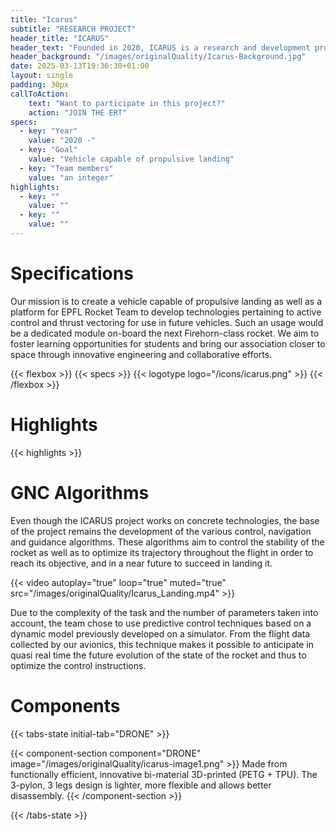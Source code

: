 ```yaml
---
title: "Icarus"
subtitle: "RESEARCH PROJECT"
header_title: "ICARUS"
header_text: "Founded in 2020, ICARUS is a research and development project on active attitude control technologies for future rocket teams. These technologies are crucial throughout the flight to control the trajectory and its smooth progress. The main objective is also to get our rockets back by landing them propulsively by reigniting their engines in the same way SpaceX is known to do, thus training students in technologies that are crucial to lowering the cost to reach space."
header_background: "/images/originalQuality/Icarus-Background.jpg"
date: 2025-03-13T19:36:30+01:00
layout: single
padding: 30px
callToAction:
    text: "Want to participate in this project?"
    action: "JOIN THE ERT"
specs:
  - key: "Year"
    value: "2020 -"
  - key: "Goal"
    value: "Vehicle capable of propulsive landing"
  - key: "Team members"
    value: "an integer"
highlights:
  - key: ""
    value: ""
  - key: ""
    value: ""
---
```


# Specifications

Our mission is to create a vehicle capable of propulsive landing as well as a platform for EPFL Rocket Team to develop technologies pertaining to active control and thrust vectoring for use in future vehicles. Such an usage would be a dedicated module on-board the next Firehorn-class rocket. We aim to foster learning opportunities for students and bring our association closer to space through innovative engineering and collaborative efforts.


{{< flexbox >}}
    {{< specs >}}
    {{< logotype logo="/icons/icarus.png" >}}
{{< /flexbox >}}

# Highlights

{{< highlights >}}

# GNC Algorithms

Even though the ICARUS project works on concrete technologies, the base of the project remains the development of the various control, navigation and guidance algorithms. These algorithms aim to control the stability of the rocket as well as to optimize its trajectory throughout the flight in order to reach its objective, and in a near future to succeed in landing it. 

{{< video autoplay="true" loop="true" muted="true" src="/images/originalQuality/Icarus_Landing.mp4" >}}

Due to the complexity of the task and the number of parameters taken into account, the team chose to use predictive control techniques based on a dynamic model previously developed on a simulator. From the flight data collected by our avionics, this technique makes it possible to anticipate in quasi real time the future evolution of the state of the rocket and thus to optimize the control instructions.

# Components

{{< tabs-state initial-tab="DRONE" >}}

{{< component-section component="DRONE" image="/images/originalQuality/icarus-image1.png" >}}
Made from functionally efficient, innovative bi-material 3D-printed (PETG + TPU). The 3-pylon, 3 legs design is lighter, more flexible and allows better disassembly.
{{< /component-section >}}

{{< /tabs-state >}}



